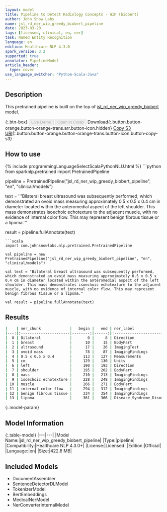 ```yaml
---
layout: model
title: Pipeline to Detect Radiology Concepts - WIP (biobert)
author: John Snow Labs
name: jsl_rd_ner_wip_greedy_biobert_pipeline
date: 2023-03-20
tags: [licensed, clinical, en, ner]
task: Named Entity Recognition
language: en
edition: Healthcare NLP 4.3.0
spark_version: 3.2
supported: true
annotator: PipelineModel
article_header:
  type: cover
use_language_switcher: "Python-Scala-Java"
---
```


## Description

This pretrained pipeline is built on the top of [jsl_rd_ner_wip_greedy_biobert](https://nlp.johnsnowlabs.com/2021/07/26/jsl_rd_ner_wip_greedy_biobert_en.html) model.

{:.btn-box}
<button class="button button-orange" disabled>Live Demo</button>
<button class="button button-orange" disabled>Open in Colab</button>
[Download](https://s3.amazonaws.com/auxdata.johnsnowlabs.com/clinical/models/jsl_rd_ner_wip_greedy_biobert_pipeline_en_4.3.0_3.2_1679310411354.zip){:.button.button-orange.button-orange-trans.arr.button-icon.hidden}
[Copy S3 URI](s3://auxdata.johnsnowlabs.com/clinical/models/jsl_rd_ner_wip_greedy_biobert_pipeline_en_4.3.0_3.2_1679310411354.zip){:.button.button-orange.button-orange-trans.button-icon.button-copy-s3}

## How to use



<div class="tabs-box" markdown="1">
{% include programmingLanguageSelectScalaPythonNLU.html %}
```python
from sparknlp.pretrained import PretrainedPipeline

pipeline = PretrainedPipeline("jsl_rd_ner_wip_greedy_biobert_pipeline", "en", "clinical/models")

text = '''Bilateral breast ultrasound was subsequently performed, which demonstrated an ovoid mass measuring approximately 0.5 x 0.5 x 0.4 cm in diameter located within the anteromedial aspect of the left shoulder. This mass demonstrates isoechoic echotexture to the adjacent muscle, with no evidence of internal color flow. This may represent benign fibrous tissue or a lipoma.'''

result = pipeline.fullAnnotate(text)
```
```scala
import com.johnsnowlabs.nlp.pretrained.PretrainedPipeline

val pipeline = new PretrainedPipeline("jsl_rd_ner_wip_greedy_biobert_pipeline", "en", "clinical/models")

val text = "Bilateral breast ultrasound was subsequently performed, which demonstrated an ovoid mass measuring approximately 0.5 x 0.5 x 0.4 cm in diameter located within the anteromedial aspect of the left shoulder. This mass demonstrates isoechoic echotexture to the adjacent muscle, with no evidence of internal color flow. This may represent benign fibrous tissue or a lipoma."

val result = pipeline.fullAnnotate(text)
```
</div>

## Results

```bash
|    | ner_chunk             |   begin |   end | ner_label                 |   confidence |
|---:|:----------------------|--------:|------:|:--------------------------|-------------:|
|  0 | Bilateral             |       0 |     8 | Direction                 |     0.9875   |
|  1 | breast                |      10 |    15 | BodyPart                  |     0.6109   |
|  2 | ultrasound            |      17 |    26 | ImagingTest               |     0.7902   |
|  3 | ovoid mass            |      78 |    87 | ImagingFindings           |     0.42185  |
|  4 | 0.5 x 0.5 x 0.4       |     113 |   127 | Measurements              |     0.9406   |
|  5 | cm                    |     129 |   130 | Units                     |     1        |
|  6 | left                  |     190 |   193 | Direction                 |     0.5566   |
|  7 | shoulder              |     195 |   202 | BodyPart                  |     0.6228   |
|  8 | mass                  |     210 |   213 | ImagingFindings           |     0.9463   |
|  9 | isoechoic echotexture |     228 |   248 | ImagingFindings           |     0.4332   |
| 10 | muscle                |     266 |   271 | BodyPart                  |     0.7148   |
| 11 | internal color flow   |     294 |   312 | ImagingFindings           |     0.3726   |
| 12 | benign fibrous tissue |     334 |   354 | ImagingFindings           |     0.484533 |
| 13 | lipoma                |     361 |   366 | Disease_Syndrome_Disorder |     0.8955   |
```

{:.model-param}
## Model Information

{:.table-model}
|---|---|
|Model Name:|jsl_rd_ner_wip_greedy_biobert_pipeline|
|Type:|pipeline|
|Compatibility:|Healthcare NLP 4.3.0+|
|License:|Licensed|
|Edition:|Official|
|Language:|en|
|Size:|422.8 MB|

## Included Models

- DocumentAssembler
- SentenceDetectorDLModel
- TokenizerModel
- BertEmbeddings
- MedicalNerModel
- NerConverterInternalModel